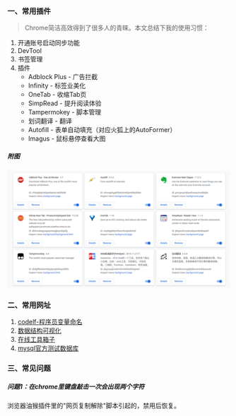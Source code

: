 ### 一、常用插件

> Chrome简洁高效得到了很多人的青睐。本文总结下我的使用习惯：
1. 开通账号启动同步功能
2. DevTool
3. 书签管理
2. 插件
    * Adblock Plus - 广告拦截
    * Infinity - 标签业美化
    * OneTab - 收缩Tab页
    * SimpRead - 提升阅读体验
    * Tampermokey - 脚本管理
    * 划词翻译 - 翻译
    * Autofill - 表单自动填充（对应火狐上的AutoFormer）
    * Imagus - 鼠标悬停查看大图


##### 附图
![我的chrome插件](../../src/main/resources/picture/1240-20210115040608696.png)

### 二、常用网址

1. [codelf-程序员变量命名](https://unbug.github.io/codelf/)
1. [数据结构可视化](https://www.cs.usfca.edu/~galles/visualization/Algorithms.html)
1. [在线工具箱子](https://www.sojson.com/gongju/)
1. [mysql官方测试数据库](https://github.com/datacharmer/test_db)

### 三、常见问题

##### 问题1：在chrome里键盘敲击一次会出现两个字符

浏览器油猴插件里的"网页复制解除"脚本引起的，禁用后恢复。

